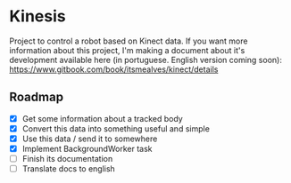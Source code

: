# Kinesis
Project to control a robot based on Kinect data. If you want more information about this project, I'm making a document about it's development available here (in portuguese. English version coming soon): https://www.gitbook.com/book/itsmealves/kinect/details

## Roadmap
- [x] Get some information about a tracked body
- [x] Convert this data into something useful and simple
- [x] Use this data / send it to somewhere
- [x] Implement BackgroundWorker task
- [ ] Finish its documentation
- [ ] Translate docs to english
